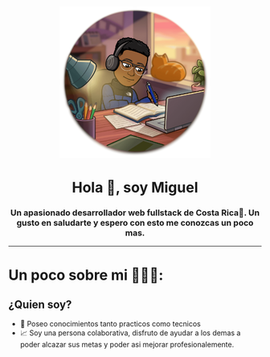 
 <div id="header" align="center">
        <img src="./img/studying.png" alt="" width="300">
        <h1>Hola 👋, soy Miguel</h1>
        <h3>
           Un apasionado desarrollador web fullstack de Costa Rica🌅. Un gusto en saludarte y espero con esto me conozcas un poco mas.
        </h3>
</div>

---

# Un poco sobre mi 🧑🏾‍💻:
## ¿Quien soy?

- 🧠 Poseo conocimientos tanto practicos como tecnicos
- 📈 Soy una persona colaborativa, disfruto de ayudar a los demas a poder alcazar sus metas y poder asi mejorar profesionalemente.



